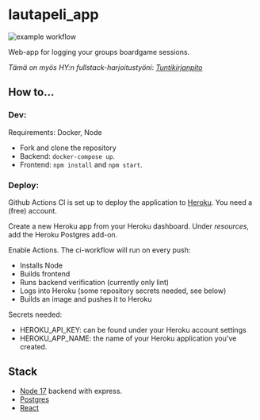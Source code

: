 # lautapeli_app

![example workflow](https://github.com/Veikkosuhonen/lautapeli_app/actions/workflows/main.yml/badge.svg)

Web-app for logging your groups boardgame sessions.

_Tämä on myös HY:n fullstack-harjoitustyöni_:  [_Tuntikirjanpito_]()

## How to...

### Dev:

Requirements: Docker, Node

- Fork and clone the repository
- Backend: `docker-compose up`.
- Frontend: `npm install` and `npm start`.

### Deploy:

Github Actions CI is set up to deploy the application to [Heroku](https://heroku.com). You need a (free) account. 

Create a new Heroku app from your Heroku dashboard. Under _resources_, add the Heroku Postgres add-on.

Enable Actions. The ci-workflow will run on every push:
- Installs Node
- Builds frontend
- Runs backend verification (currently only lint)
- Logs into Heroku (some repository secrets needed, see below)
- Builds an image and pushes it to Heroku

Secrets needed: 
- HEROKU_API_KEY: can be found under your Heroku account settings
- HEROKU_APP_NAME: the name of your Heroku application you've created.

## Stack

- [Node 17](https://hub.docker.com/_/node) backend with express.
- [Postgres](https://hub.docker.com/_/postgres)
- [React](https://reactjs.org/)
